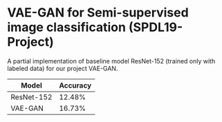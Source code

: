 # VAE-GAN for Semi-supervised image classification (SPDL19-Project)
A partial implementation of baseline model ResNet-152 (trained only with labeled data) for our project VAE-GAN.

| Model | Accuracy |
| --- | --- |
| ResNet-152 | 12.48% |
| VAE-GAN | 16.73% |
